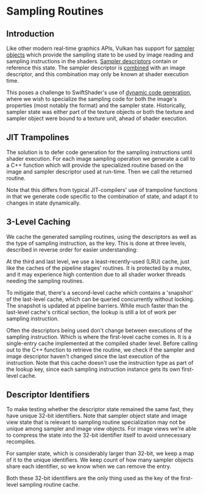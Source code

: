 Sampling Routines
=================

Introduction
------------

Like other modern real-time graphics APIs, Vulkan has support for [sampler objects](https://www.khronos.org/registry/vulkan/specs/1.2/html/vkspec.html#samplers) which provide the sampling state to be used by image reading and sampling instructions in the shaders. [Sampler descriptors](https://www.khronos.org/registry/vulkan/specs/1.2/html/vkspec.html#descriptorsets-sampler) contain or reference this state. The sampler descriptor is [combined](https://www.khronos.org/registry/spir-v/specs/unified1/SPIRV.html#OpSampledImage) with an image descriptor, and this combination may only be known at shader execution time.

This poses a challenge to SwiftShader's use of [dynamic code generation](Reactor.md), where we wish to specialize the sampling code for both the image's properties (most notably the format) and the sampler state. Historically, sampler state was either part of the texture objects or both the texture and sampler object were bound to a texture unit, ahead of shader execution.

JIT Trampolines
---------------

The solution is to defer code generation for the sampling instructions until shader execution. For each image sampling operation we generate a call to a C++ function which will provide the specialized routine based on the image and sampler descriptor used at run-time. Then we call the returned routine.

Note that this differs from typical JIT-compilers' use of trampoline functions in that we generate code specific to the combination of state, and adapt it to changes in state dynamically.

3-Level Caching
---------------

We cache the generated sampling routines, using the descriptors as well as the type of sampling instruction, as the key. This is done at three levels, described in reverse order for easier understanding:

At the third and last level, we use a least-recently-used (LRU) cache, just like the caches of the pipeline stages' routines. It is protected by a mutex, and it may experience high contention due to all shader worker threads needing the sampling routines.

To mitigate that, there's a second-level cache which contains a 'snapshot' of the last-level cache, which can be queried concurrently without locking. The snapshot is updated at pipeline barriers. While much faster than the last-level cache's critical section, the lookup is still a lot of work per sampling instruction.

Often the descriptors being used don't change between executions of the sampling instruction. Which is where the first-level cache comes in. It is a single-entry cache implemented at the compiled shader level. Before calling out to the C++ function to retrieve the routine, we check if the sampler and image descriptor haven't changed since the last execution of the instruction. Note that this cache doesn't use the instruction type as part of the lookup key, since each sampling instruction instance gets its own first-level cache.

Descriptor Identifiers
----------------------

To make testing whether the descriptor state remained the same fast, they have unique 32-bit identifiers. Note that sampler object state and image view state that is relevant to sampling routine specialization may not be unique among sampler and image view objects. For image views we're able to compress the state into the 32-bit identifier itself to avoid unnecessary recompiles.

For sampler state, which is considerably larger than 32-bit, we keep a map of it to the unique identifiers. We keep count of how many sampler objects share each identifier, so we know when we can remove the entry.

Both these 32-bit identifiers are the only thing used as the key of the first-level sampling routine cache.